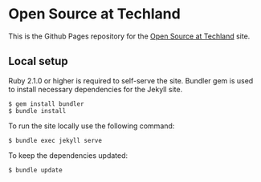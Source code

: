 # Open Source at Techland

This is the Github Pages repository for the [Open Source at Techland](techland-games.github.io) site.

## Local setup

Ruby 2.1.0 or higher is required to self-serve the site. Bundler gem is used to install necessary dependencies for the Jekyll site.

```
$ gem install bundler
$ bundle install
```

To run the site locally use the following command:

```
$ bundle exec jekyll serve
```

To keep the dependencies updated:

```
$ bundle update
```
